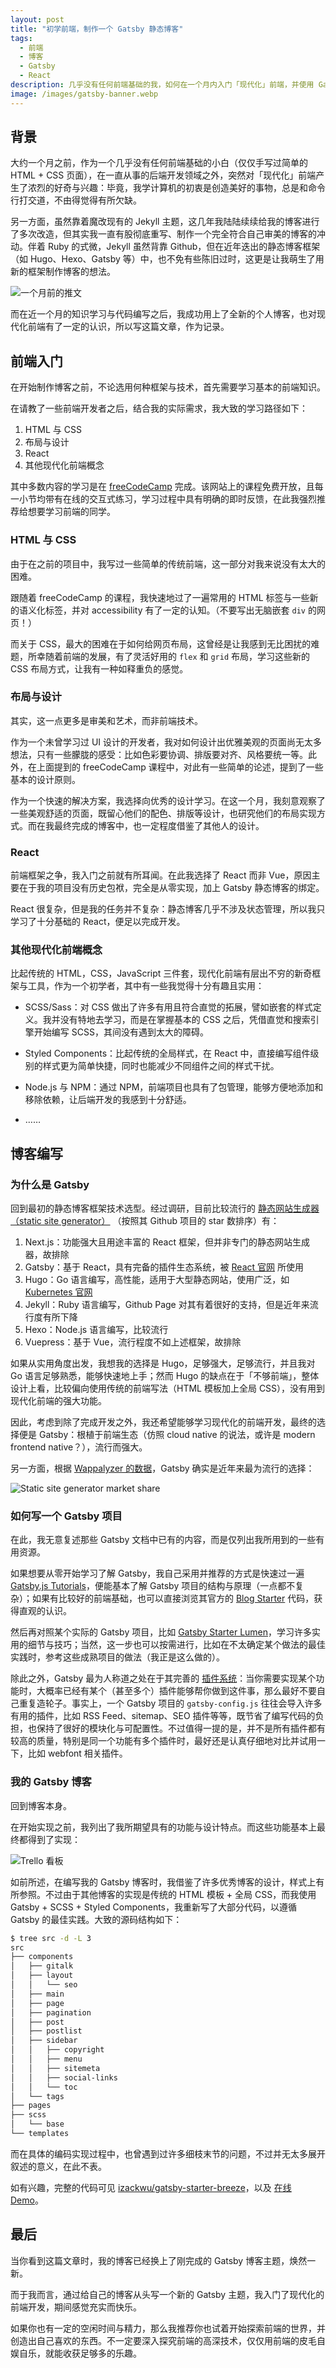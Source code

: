 ```yaml
---
layout: post
title: "初学前端，制作一个 Gatsby 静态博客"
tags:
  - 前端
  - 博客
  - Gatsby
  - React
description: 几乎没有任何前端基础的我，如何在一个月内入门「现代化」前端，并使用 Gatsby 制作一个静态博客？
image: /images/gatsby-banner.webp
---
```


## 背景

大约一个月之前，作为一个几乎没有任何前端基础的小白（仅仅手写过简单的 HTML + CSS 页面），在一直从事的后端开发领域之外，突然对「现代化」前端产生了浓烈的好奇与兴趣：毕竟，我学计算机的初衷是创造美好的事物，总是和命令行打交道，不由得觉得有所欠缺。

另一方面，虽然靠着魔改现有的 Jekyll 主题，这几年我陆陆续续给我的博客进行了多次改造，但其实我一直有股彻底重写、制作一个完全符合自己审美的博客的冲动。伴着 Ruby 的式微，Jekyll 虽然背靠 Github，但在近年迭出的静态博客框架（如 Hugo、Hexo、Gatsby 等）中，也不免有些陈旧过时，这更是让我萌生了用新的框架制作博客的想法。

![一个月前的推文](/images/frontend-flag.webp)

而在近一个月的知识学习与代码编写之后，我成功用上了全新的个人博客，也对现代化前端有了一定的认识，所以写这篇文章，作为记录。

## 前端入门

在开始制作博客之前，不论选用何种框架与技术，首先需要学习基本的前端知识。

在请教了一些前端开发者之后，结合我的实际需求，我大致的学习路径如下：

1. HTML 与 CSS
2. 布局与设计
3. React
4. 其他现代化前端概念

其中多数内容的学习是在 [freeCodeCamp](https://www.freecodecamp.org/) 完成。该网站上的课程免费开放，且每一小节均带有在线的交互式练习，学习过程中具有明确的即时反馈，在此我强烈推荐给想要学习前端的同学。

### HTML 与 CSS

由于在之前的项目中，我写过一些简单的传统前端，这一部分对我来说没有太大的困难。

跟随着 freeCodeCamp 的课程，我快速地过了一遍常用的 HTML 标签与一些新的语义化标签，并对 accessibility 有了一定的认知。（不要写出无脑嵌套 `div` 的网页！）

而关于 CSS，最大的困难在于如何给网页布局，这曾经是让我感到无比困扰的难题，所幸随着前端的发展，有了灵活好用的 `flex` 和 `grid` 布局，学习这些新的 CSS 布局方式，让我有一种如释重负的感觉。

### 布局与设计

其实，这一点更多是审美和艺术，而非前端技术。

作为一个未曾学习过 UI 设计的开发者，我对如何设计出优雅美观的页面尚无太多想法，只有一些朦胧的感受：比如色彩要协调、排版要对齐、风格要统一等。此外，在上面提到的 freeCodeCamp 课程中，对此有一些简单的论述，提到了一些基本的设计原则。

作为一个快速的解决方案，我选择向优秀的设计学习。在这一个月，我刻意观察了一些美观舒适的页面，既留心他们的配色、排版等设计，也研究他们的布局实现方式。而在我最终完成的博客中，也一定程度借鉴了其他人的设计。

### React

前端框架之争，我入门之前就有所耳闻。在此我选择了 React 而非 Vue，原因主要在于我的项目没有历史包袱，完全是从零实现，加上 Gatsby 静态博客的绑定。

React 很复杂，但是我的任务并不复杂：静态博客几乎不涉及状态管理，所以我只学习了十分基础的 React，便足以完成开发。

### 其他现代化前端概念

比起传统的 HTML，CSS，JavaScript 三件套，现代化前端有层出不穷的新奇框架与工具，作为一个初学者，其中有一些我觉得十分有趣且实用：

- SCSS/Sass：对 CSS 做出了许多有用且符合直觉的拓展，譬如嵌套的样式定义。我并没有特地去学习，而是在掌握基本的 CSS 之后，凭借直觉和搜索引擎开始编写 SCSS，其间没有遇到太大的障碍。

- Styled Components：比起传统的全局样式，在 React 中，直接编写组件级别的样式更为简单快捷，同时也能减少不同组件之间的样式干扰。

- Node.js 与 NPM：通过 NPM，前端项目也具有了包管理，能够方便地添加和移除依赖，让后端开发的我感到十分舒适。

- ……

## 博客编写

### 为什么是 Gatsby

回到最初的静态博客框架技术选型。经过调研，目前比较流行的 [静态网站生成器（static site generator）](https://github.com/topics/static-site-generator) （按照其 Github 项目的 star 数排序）有：

1. Next.js：功能强大且用途丰富的 React 框架，但并非专门的静态网站生成器，故排除
2. Gatsby：基于 React，具有完备的插件生态系统，被 [React 官网](https://reactjs.org/) 所使用
3. Hugo：Go 语言编写，高性能，适用于大型静态网站，使用广泛，如 [Kubernetes 官网](https://kubernetes.io/)
4. Jekyll：Ruby 语言编写，Github Page 对其有着很好的支持，但是近年来流行度有所下降
5. Hexo：Node.js 语言编写，比较流行
6. Vuepress：基于 Vue，流行程度不如上述框架，故排除

如果从实用角度出发，我想我的选择是 Hugo，足够强大，足够流行，并且我对 Go 语言足够熟悉，能够快速地上手；然而 Hugo 的缺点在于「不够前端」，整体设计上看，比较偏向使用传统的前端写法（HTML 模板加上全局 CSS），没有用到现代化前端的强大功能。

因此，考虑到除了完成开发之外，我还希望能够学习现代化的前端开发，最终的选择便是 Gatsby：根植于前端生态（仿照 cloud native 的说法，或许是 modern frontend native？），流行而强大。

另一方面，根据 [Wappalyzer 的数据](https://www.wappalyzer.com/technologies/static-site-generator/)，Gatsby 确实是近年来最为流行的选择：

![Static site generator market share](/images/static-site-generator-market-share-wappalyzer.webp)

### 如何写一个 Gatsby 项目

在此，我无意复述那些 Gatsby 文档中已有的内容，而是仅列出我所用到的一些有用资源。

如果想要从零开始学习了解 Gatsby，我自己采用并推荐的方式是快速过一遍 [Gatsby.js Tutorials](https://www.gatsbyjs.com/tutorial/)，便能基本了解 Gatsby 项目的结构与原理（一点都不复杂）；如果有比较好的前端基础，也可以直接浏览其官方的 [Blog Starter](https://github.com/gatsbyjs/gatsby-starter-blog) 代码，获得直观的认识。

然后再对照某个实际的 Gatsby 项目，比如 [Gatsby Starter Lumen](https://github.com/alxshelepenok/gatsby-starter-lumen)，学习许多实用的细节与技巧；当然，这一步也可以按需进行，比如在不太确定某个做法的最佳实践时，参考这些成熟项目的做法（我正是这么做的）。

除此之外，Gatsby 最为人称道之处在于其完善的 [插件系统](https://www.gatsbyjs.com/plugins/)：当你需要实现某个功能时，大概率已经有某个（甚至多个）插件能够帮你做到这件事，那么最好不要自己重复造轮子。事实上，一个 Gatsby 项目的 `gatsby-config.js` 往往会导入许多有用的插件，比如 RSS Feed、sitemap、SEO 插件等等，既节省了编写代码的负担，也保持了很好的模块化与可配置性。不过值得一提的是，并不是所有插件都有较高的质量，特别是同一个功能有多个插件时，最好还是认真仔细地对比并试用一下，比如 webfont 相关插件。

### 我的 Gatsby 博客

回到博客本身。

在开始实现之前，我列出了我所期望具有的功能与设计特点。而这些功能基本上最终都得到了实现：

![Trello 看板](/images/blog-rebuild-trello.webp)

如前所述，在编写我的 Gatsby 博客时，我借鉴了许多优秀博客的设计，样式上有所参照。不过由于其他博客的实现是传统的 HTML 模板 + 全局 CSS，而我使用 Gatsby + SCSS + Styled Components，我重新写了大部分代码，以遵循 Gatsby 的最佳实践。大致的源码结构如下：

```bash
$ tree src -d -L 3
src
├── components
│   ├── gitalk
│   ├── layout
│   │   └── seo
│   ├── main
│   ├── page
│   ├── pagination
│   ├── post
│   ├── postlist
│   ├── sidebar
│   │   ├── copyright
│   │   ├── menu
│   │   ├── sitemeta
│   │   ├── social-links
│   │   └── toc
│   └── tags
├── pages
├── scss
│   └── base
└── templates
```

而在具体的编码实现过程中，也曾遇到过许多细枝末节的问题，不过并无太多展开叙述的意义，在此不表。

如有兴趣，完整的代码可见 [izackwu/gatsby-starter-breeze](https://github.com/izackwu/gatsby-starter-breeze)，以及 [在线 Demo](https://gatsby-starter-breeze.netlify.app/)。

## 最后

当你看到这篇文章时，我的博客已经换上了刚完成的 Gatsby 博客主题，焕然一新。

而于我而言，通过给自己的博客从头写一个新的 Gatsby 主题，我入门了现代化的前端开发，期间感觉充实而快乐。

如果你也有一定的空闲时间与精力，那么我推荐你也试着开始探索前端的世界，并创造出自己喜欢的东西。不一定要深入探究前端的高深技术，仅仅用前端的皮毛自娱自乐，就能收获足够多的乐趣。
